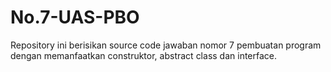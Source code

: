 # No.7-UAS-PBO
Repository ini berisikan source code jawaban nomor 7 pembuatan program dengan memanfaatkan construktor, abstract class dan interface.

